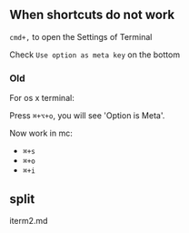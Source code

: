 ## When shortcuts do not work

`cmd+,` to open the Settings of Terminal

Check `Use option as meta key` on the bottom

### Old

For os x terminal:

Press `⌘+⌥+o`, you will see 'Option is Meta'.

Now work in mc:

- `⌘+s`
- `⌘+o`
- `⌘+i`

## split

iterm2.md
